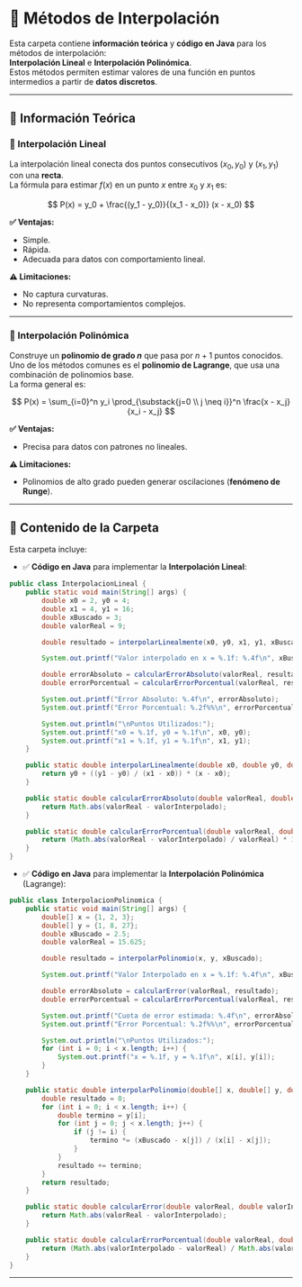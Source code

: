 # 📂 Métodos de Interpolación

Esta carpeta contiene **información teórica** y **código en Java** para los métodos de interpolación:  
**Interpolación Lineal** e **Interpolación Polinómica**.  
Estos métodos permiten estimar valores de una función en puntos intermedios a partir de **datos discretos**.

---

## 📘 Información Teórica

### 🔹 Interpolación Lineal

La interpolación lineal conecta dos puntos consecutivos $(x_0, y_0)$ y $(x_1, y_1)$ con una **recta**.  
La fórmula para estimar $f(x)$ en un punto $x$ entre $x_0$ y $x_1$ es:

$$
P(x) = y_0 + \frac{(y_1 - y_0)}{(x_1 - x_0)} (x - x_0)
$$

**✅ Ventajas:**
- Simple.
- Rápida.
- Adecuada para datos con comportamiento lineal.

**⚠️ Limitaciones:**
- No captura curvaturas.
- No representa comportamientos complejos.

---

### 🔹 Interpolación Polinómica

Construye un **polinomio de grado $n$** que pasa por $n+1$ puntos conocidos.  
Uno de los métodos comunes es el **polinomio de Lagrange**, que usa una combinación de polinomios base.  
La forma general es:

$$
P(x) = \sum_{i=0}^n y_i \prod_{\substack{j=0 \\ j \neq i}}^n \frac{x - x_j}{x_i - x_j}
$$

**✅ Ventajas:**
- Precisa para datos con patrones no lineales.

**⚠️ Limitaciones:**
- Polinomios de alto grado pueden generar oscilaciones (**fenómeno de Runge**).

---

## 📁 Contenido de la Carpeta

Esta carpeta incluye:

- ✅ **Código en Java** para implementar la **Interpolación Lineal**:
```java
public class InterpolacionLineal {
    public static void main(String[] args) {
        double x0 = 2, y0 = 4;
        double x1 = 4, y1 = 16;
        double xBuscado = 3;
        double valorReal = 9;

        double resultado = interpolarLinealmente(x0, y0, x1, y1, xBuscado);

        System.out.printf("Valor interpolado en x = %.1f: %.4f\n", xBuscado, resultado);

        double errorAbsoluto = calcularErrorAbsoluto(valorReal, resultado);
        double errorPorcentual = calcularErrorPorcentual(valorReal, resultado);

        System.out.printf("Error Absoluto: %.4f\n", errorAbsoluto);
        System.out.printf("Error Porcentual: %.2f%%\n", errorPorcentual);

        System.out.println("\nPuntos Utilizados:");
        System.out.printf("x0 = %.1f, y0 = %.1f\n", x0, y0);
        System.out.printf("x1 = %.1f, y1 = %.1f\n", x1, y1);
    }

    public static double interpolarLinealmente(double x0, double y0, double x1, double y1, double x) {
        return y0 + ((y1 - y0) / (x1 - x0)) * (x - x0);
    }

    public static double calcularErrorAbsoluto(double valorReal, double valorInterpolado) {
        return Math.abs(valorReal - valorInterpolado);
    }

    public static double calcularErrorPorcentual(double valorReal, double valorInterpolado) {
        return (Math.abs(valorReal - valorInterpolado) / valorReal) * 100;
    }
}
````

* ✅ **Código en Java** para implementar la **Interpolación Polinómica** (Lagrange):

```java
public class InterpolacionPolinomica {
    public static void main(String[] args) {
        double[] x = {1, 2, 3};
        double[] y = {1, 8, 27};
        double xBuscado = 2.5;
        double valorReal = 15.625;

        double resultado = interpolarPolinomio(x, y, xBuscado);

        System.out.printf("Valor Interpolado en x = %.1f: %.4f\n", xBuscado, resultado);

        double errorAbsoluto = calcularError(valorReal, resultado);
        double errorPorcentual = calcularErrorPorcentual(valorReal, resultado);

        System.out.printf("Cuota de error estimada: %.4f\n", errorAbsoluto);
        System.out.printf("Error Porcentual: %.2f%%\n", errorPorcentual);

        System.out.println("\nPuntos Utilizados:");
        for (int i = 0; i < x.length; i++) {
            System.out.printf("x = %.1f, y = %.1f\n", x[i], y[i]);
        }
    }

    public static double interpolarPolinomio(double[] x, double[] y, double xBuscado) {
        double resultado = 0;
        for (int i = 0; i < x.length; i++) {
            double termino = y[i];
            for (int j = 0; j < x.length; j++) {
                if (j != i) {
                    termino *= (xBuscado - x[j]) / (x[i] - x[j]);
                }
            }
            resultado += termino;
        }
        return resultado;
    }

    public static double calcularError(double valorReal, double valorInterpolado) {
        return Math.abs(valorReal - valorInterpolado);
    }

    public static double calcularErrorPorcentual(double valorReal, double valorInterpolado) {
        return (Math.abs(valorInterpolado - valorReal) / Math.abs(valorReal)) * 100;
    }
}
```

---
